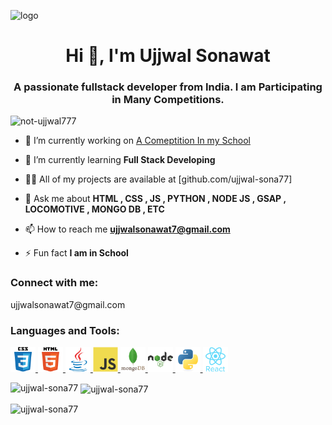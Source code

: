 ![logo](./banner-read.png)

<h1 align="center">Hi 👋, I'm Ujjwal Sonawat</h1>
<h3 align="center">A passionate fullstack developer from India. I am Participating in Many Competitions.</h3>

<p align="left"> <img src="https://komarev.com/ghpvc/?username=not-ujjwal777&label=Profile%20views&color=0e75b6&style=flat" alt="not-ujjwal777" /> </p>

- 🔭 I’m currently working on [A Comeptition In my School](https://github.com/ujjwal-sona-jps77/Indian-Culture)

- 🌱 I’m currently learning **Full Stack Developing**

- 👨‍💻 All of my projects are available at [github.com/ujjwal-sona77]

- 💬 Ask me about **HTML , CSS , JS , PYTHON , NODE JS , GSAP , LOCOMOTIVE , MONGO DB , ETC**

- 📫 How to reach me **ujjwalsonawat7@gmail.com**

- ⚡ Fun fact **I am in School**

<h3 align="left">Connect with me:</h3>
<p align="left">
ujjwalsonawat7@gmail.com 
</p>

<h3 align="left">Languages and Tools:</h3>
<p align="left"> <a href="https://www.w3schools.com/css/" target="_blank" rel="noreferrer"> <img src="https://raw.githubusercontent.com/devicons/devicon/master/icons/css3/css3-original-wordmark.svg" alt="css3" width="40" height="40"/> </a> <a href="https://www.w3.org/html/" target="_blank" rel="noreferrer"> <img src="https://raw.githubusercontent.com/devicons/devicon/master/icons/html5/html5-original-wordmark.svg" alt="html5" width="40" height="40"/> </a> <a href="https://www.java.com" target="_blank" rel="noreferrer"> <img src="https://raw.githubusercontent.com/devicons/devicon/master/icons/java/java-original.svg" alt="java" width="40" height="40"/> </a> <a href="https://developer.mozilla.org/en-US/docs/Web/JavaScript" target="_blank" rel="noreferrer"> <img src="https://raw.githubusercontent.com/devicons/devicon/master/icons/javascript/javascript-original.svg" alt="javascript" width="40" height="40"/> </a> <a href="https://www.mongodb.com/" target="_blank" rel="noreferrer"> <img src="https://raw.githubusercontent.com/devicons/devicon/master/icons/mongodb/mongodb-original-wordmark.svg" alt="mongodb" width="40" height="40"/> </a> <a href="https://nodejs.org" target="_blank" rel="noreferrer"> <img src="https://raw.githubusercontent.com/devicons/devicon/master/icons/nodejs/nodejs-original-wordmark.svg" alt="nodejs" width="40" height="40"/> </a> <a href="https://www.python.org" target="_blank" rel="noreferrer"> <img src="https://raw.githubusercontent.com/devicons/devicon/master/icons/python/python-original.svg" alt="python" width="40" height="40"/> </a> <a href="https://reactjs.org/" target="_blank" rel="noreferrer"> <img src="https://raw.githubusercontent.com/devicons/devicon/master/icons/react/react-original-wordmark.svg" alt="react" width="40" height="40"/> </a> </p>

<p><img align="left" src="https://github-readme-stats.vercel.app/api/top-langs?username=ujjwal-sona77&show_icons=true&locale=en&layout=compact" alt="ujjwal-sona77" /></p>

<p>&nbsp;<img align="center" src="https://github-readme-stats.vercel.app/api?username=ujjwal-sona77&show_icons=true&locale=en" alt="ujjwal-sona77" /></p>

<p><img align="center" src="https://github-readme-streak-stats.herokuapp.com/?user=ujjwal-sona77" alt="ujjwal-sona77" /></p>
